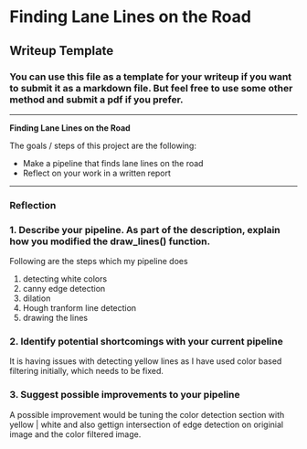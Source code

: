 # **Finding Lane Lines on the Road** 

## Writeup Template

### You can use this file as a template for your writeup if you want to submit it as a markdown file. But feel free to use some other method and submit a pdf if you prefer.

---

**Finding Lane Lines on the Road**

The goals / steps of this project are the following:
* Make a pipeline that finds lane lines on the road
* Reflect on your work in a written report


[//]: # (Image References)

[image1]: ./examples/grayscale.jpg "Grayscale"

---

### Reflection

### 1. Describe your pipeline. As part of the description, explain how you modified the draw_lines() function.
Following are the steps which my pipeline does
1. detecting white colors
2. canny edge detection
3. dilation
4. Hough tranform line detection
5. drawing the lines



### 2. Identify potential shortcomings with your current pipeline


It is having issues with detecting yellow lines as I have used color based filtering initially, which needs to be fixed.

### 3. Suggest possible improvements to your pipeline

A possible improvement would be tuning the color detection section with yellow | white and also gettign intersection of edge detection on originial image and the color filtered image.